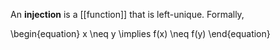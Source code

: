 An **injection** is a [[function]] that is left-unique. Formally,

\begin{equation}
x \neq y \implies f(x) \neq f(y)
\end{equation}